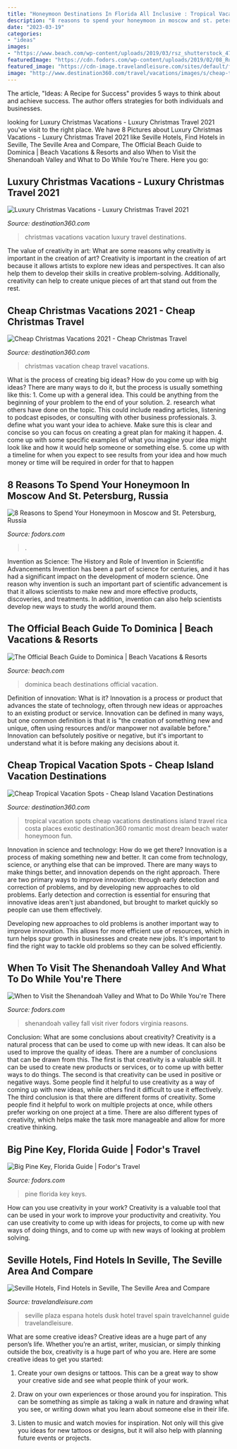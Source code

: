 ```yaml
---
title: "Honeymoon Destinations In Florida All Inclusive : Tropical Vacation Spots Cheap Vacations Destinations Island Travel Rica Costa Places Exotic Destination360 Romantic Most Dream Beach Water Honeymoon Fun"
description: "8 reasons to spend your honeymoon in moscow and st. petersburg, russia"
date: "2023-03-19"
categories:
- "ideas"
images:
- "https://www.beach.com/wp-content/uploads/2019/03/rsz_shutterstock_472773664-e1552401094120.jpg"
featuredImage: "https://cdn.fodors.com/wp-content/uploads/2019/02/08_RussiaHoneymoon__Russiaisnotwhatitseems_shutterstock_570337246.jpg"
featured_image: "https://cdn-image.travelandleisure.com/sites/default/files/1491878648/HEADER-Facebook-Seville-sv0417.jpg"
image: "http://www.destination360.com/travel/vacations/images/s/cheap-tropical-vacations.jpg"
---
```



The article, "Ideas: A Recipe for Success" provides 5 ways to think about and achieve success. The author offers strategies for both individuals and businesses.

	

		
looking for Luxury Christmas Vacations - Luxury Christmas Travel 2021 you've visit to the right place. We have 8 Pictures about Luxury Christmas Vacations - Luxury Christmas Travel 2021 like Seville Hotels, Find Hotels in Seville, The Seville Area and Compare, The Official Beach Guide to Dominica | Beach Vacations &amp; Resorts and also When to Visit the Shenandoah Valley and What to Do While You&#039;re There. Here you go:
		
    
## Luxury Christmas Vacations - Luxury Christmas Travel 2021

<img loading=lazy src="http://www.destination360.com/travel/vacations/images/s/christmas-vacation-destinations.jpg" onerror="this.onerror=null;this.src='https://tse2.mm.bing.net/th?id=OIP.oLztEDMw4Z93fARDmHHLOwHaFU&amp;pid=15.1';" alt="Luxury Christmas Vacations - Luxury Christmas Travel 2021">

_Source: destination360.com_

>christmas vacations vacation luxury travel destinations. 

	

The value of creativity in art: What are some reasons why creativity is important in the creation of art?
Creativity is important in the creation of art because it allows artists to explore new ideas and perspectives. It can also help them to develop their skills in creative problem-solving. Additionally, creativity can help to create unique pieces of art that stand out from the rest.

    
## Cheap Christmas Vacations 2021 - Cheap Christmas Travel

<img loading=lazy src="http://www.destination360.com/travel/vacations/images/s/cheap-christmas-vacation-ideas.jpg" onerror="this.onerror=null;this.src='https://tse3.mm.bing.net/th?id=OIP.qP-Ba6Q18XfkyodaJ86g4gHaFU&amp;pid=15.1';" alt="Cheap Christmas Vacations 2021 - Cheap Christmas Travel">

_Source: destination360.com_

>christmas vacation cheap travel vacations. 

	

What is the process of creating big ideas?
How do you come up with big ideas? There are many ways to do it, but the process is usually something like this: 1. Come up with a general idea. This could be anything from the beginning of your problem to the end of your solution. 2. research what others have done on the topic. This could include reading articles, listening to podcast episodes, or consulting with other business professionals. 3. define what you want your idea to achieve. Make sure this is clear and concise so you can focus on creating a great plan for making it happen. 4. come up with some specific examples of what you imagine your idea might look like and how it would help someone or something else. 5. come up with a timeline for when you expect to see results from your idea and how much money or time will be required in order for that to happen 
    
## 8 Reasons To Spend Your Honeymoon In Moscow And St. Petersburg, Russia

<img loading=lazy src="https://cdn.fodors.com/wp-content/uploads/2019/02/08_RussiaHoneymoon__Russiaisnotwhatitseems_shutterstock_570337246.jpg" onerror="this.onerror=null;this.src='https://tse3.mm.bing.net/th?id=OIP.59EQqoDA9ED5y7Lv2_4rtAHaE8&amp;pid=15.1';" alt="8 Reasons to Spend Your Honeymoon in Moscow and St. Petersburg, Russia">

_Source: fodors.com_

>. 

	

Invention as Science: The History and Role of Invention in Scientific Advancements
Invention has been a part of science for centuries, and it has had a significant impact on the development of modern science. One reason why invention is such an important part of scientific advancement is that it allows scientists to make new and more effective products, discoveries, and treatments. In addition, invention can also help scientists develop new ways to study the world around them.

    
## The Official Beach Guide To Dominica | Beach Vacations &amp; Resorts

<img loading=lazy src="https://www.beach.com/wp-content/uploads/2019/03/rsz_shutterstock_472773664-e1552401094120.jpg" onerror="this.onerror=null;this.src='https://tse1.mm.bing.net/th?id=OIP.dCjkKj12UsPBQLQjZlFyPQHaEG&amp;pid=15.1';" alt="The Official Beach Guide to Dominica | Beach Vacations &amp; Resorts">

_Source: beach.com_

>dominica beach destinations official vacation. 

	

Definition of innovation: What is it?
Innovation is a process or product that advances the state of technology, often through new ideas or approaches to an existing product or service. Innovation can be defined in many ways, but one common definition is that it is "the creation of something new and unique, often using resources and/or manpower not available before." 
Innovation can befsolutely positive or negative, but it's important to understand what it is before making any decisions about it.

    
## Cheap Tropical Vacation Spots - Cheap Island Vacation Destinations

<img loading=lazy src="http://www.destination360.com/travel/vacations/images/s/cheap-tropical-vacations.jpg" onerror="this.onerror=null;this.src='https://tse1.mm.bing.net/th?id=OIP.pttcFwt09eXpE0AdZzszagAAAA&amp;pid=15.1';" alt="Cheap Tropical Vacation Spots - Cheap Island Vacation Destinations">

_Source: destination360.com_

>tropical vacation spots cheap vacations destinations island travel rica costa places exotic destination360 romantic most dream beach water honeymoon fun. 

	

Innovation in science and technology: How do we get there?
Innovation is a process of making something new and better. It can come from technology, science, or anything else that can be improved. There are many ways to make things better, and innovation depends on the right approach.
There are two primary ways to improve innovation: through early detection and correction of problems, and by developing new approaches to old problems. Early detection and correction is essential for ensuring that innovative ideas aren't just abandoned, but brought to market quickly so people can use them effectively.

Developing new approaches to old problems is another important way to improve innovation. This allows for more efficient use of resources, which in turn helps spur growth in businesses and create new jobs. It's important to find the right way to tackle old problems so they can be solved efficiently.

    
## When To Visit The Shenandoah Valley And What To Do While You&#039;re There

<img loading=lazy src="https://cdn.fodors.com/wp-content/uploads/2018/08/10.Shenandoah_River_shutterstock_196321535.jpg" onerror="this.onerror=null;this.src='https://tse1.mm.bing.net/th?id=OIP.O6IEKrn8Ii7dmLMsSpNMZAHaE8&amp;pid=15.1';" alt="When to Visit the Shenandoah Valley and What to Do While You&#039;re There">

_Source: fodors.com_

>shenandoah valley fall visit river fodors virginia reasons. 

	

Conclusion: What are some conclusions about creativity?
Creativity is a natural process that can be used to come up with new ideas. It can also be used to improve the quality of ideas. There are a number of conclusions that can be drawn from this. The first is that creativity is a valuable skill. It can be used to create new products or services, or to come up with better ways to do things. The second is that creativity can be used in positive or negative ways. Some people find it helpful to use creativity as a way of coming up with new ideas, while others find it difficult to use it effectively. The third conclusion is that there are different forms of creativity. Some people find it helpful to work on multiple projects at once, while others prefer working on one project at a time. There are also different types of creativity, which helps make the task more manageable and allow for more creative thinking.

    
## Big Pine Key, Florida Guide | Fodor&#039;s Travel

<img loading=lazy src="http://www.fodors.com/assets/destinations/1015908/oasis-big-pine-key-the-florida-keys-florida-usa_main.jpg" onerror="this.onerror=null;this.src='https://tse1.mm.bing.net/th?id=OIP.OgCMd7PpdLj-DyxKHsvYfAHaEA&amp;pid=15.1';" alt="Big Pine Key, Florida Guide | Fodor&#039;s Travel">

_Source: fodors.com_

>pine florida key keys. 

	

How can you use creativity in your work?
Creativity is a valuable tool that can be used in your work to improve your productivity and creativity. You can use creativity to come up with ideas for projects, to come up with new ways of doing things, and to come up with new ways of looking at problem solving.

    
## Seville Hotels, Find Hotels In Seville, The Seville Area And Compare

<img loading=lazy src="https://cdn-image.travelandleisure.com/sites/default/files/1491878648/HEADER-Facebook-Seville-sv0417.jpg" onerror="this.onerror=null;this.src='https://tse3.mm.bing.net/th?id=OIP.YU1nLfDT0BKosA-RyAD-2AHaEo&amp;pid=15.1';" alt="Seville Hotels, Find Hotels in Seville, The Seville Area and Compare">

_Source: travelandleisure.com_

>seville plaza espana hotels dusk hotel travel spain travelchannel guide travelandleisure. 

	

What are some creative ideas?
Creative ideas are a huge part of any person’s life. Whether you’re an artist, writer, musician, or simply thinking outside the box, creativity is a huge part of who you are. Here are some creative ideas to get you started:
1. Create your own designs or tattoos. This can be a great way to show your creative side and see what people think of your work.

2. Draw on your own experiences or those around you for inspiration. This can be something as simple as taking a walk in nature and drawing what you see, or writing down what you learn about someone else in their life.

3. Listen to music and watch movies for inspiration. Not only will this give you ideas for new tattoos or designs, but it will also help with planning future events or projects.


